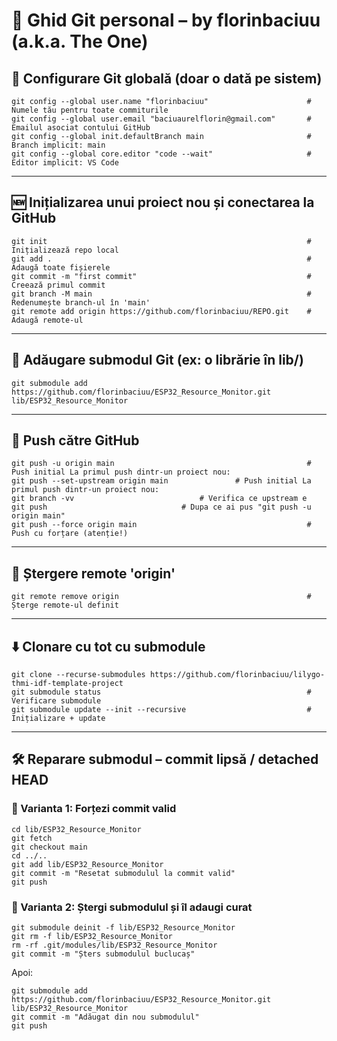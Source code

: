 # 📘 Ghid Git personal – by florinbaciuu (a.k.a. The One)

## 🔧 Configurare Git globală (doar o dată pe sistem)

```
git config --global user.name "florinbaciuu"                      # Numele tău pentru toate commiturile
git config --global user.email "baciuaurelflorin@gmail.com"       # Emailul asociat contului GitHub
git config --global init.defaultBranch main                       # Branch implicit: main
git config --global core.editor "code --wait"                     # Editor implicit: VS Code
```

---

## 🆕 Inițializarea unui proiect nou și conectarea la GitHub

```
git init                                                          # Inițializează repo local
git add .                                                         # Adaugă toate fișierele
git commit -m "first commit"                                      # Creează primul commit
git branch -M main                                                # Redenumește branch-ul în 'main'
git remote add origin https://github.com/florinbaciuu/REPO.git    # Adaugă remote-ul
```

---

## 🔗 Adăugare submodul Git (ex: o librărie în lib/)

```
git submodule add https://github.com/florinbaciuu/ESP32_Resource_Monitor.git lib/ESP32_Resource_Monitor
```

---

## 🚀 Push către GitHub

```
git push -u origin main                                           # Push initial La primul push dintr-un proiect nou:
git push --set-upstream origin main				  # Push initial La primul push dintr-un proiect nou:
git branch -vv							  # Verifica ce upstream e
git push 							  # Dupa ce ai pus "git push -u origin main"
git push --force origin main                                      # Push cu forțare (atenție!)
```

---

## 🔁 Ștergere remote 'origin'

```
git remote remove origin                                          # Șterge remote-ul definit
```

---

## ⬇️ Clonare cu tot cu submodule

```
git clone --recurse-submodules https://github.com/florinbaciuu/lilygo-thmi-idf-template-project
git submodule status                                              # Verificare submodule
git submodule update --init --recursive                           # Inițializare + update
```

---

## 🛠️ Reparare submodul – commit lipsă / detached HEAD

### 🔹 Varianta 1: Forțezi commit valid

```
cd lib/ESP32_Resource_Monitor
git fetch
git checkout main
cd ../..
git add lib/ESP32_Resource_Monitor
git commit -m "Resetat submodulul la commit valid"
git push
```

### 🔹 Varianta 2: Ștergi submodulul și îl adaugi curat

```
git submodule deinit -f lib/ESP32_Resource_Monitor
git rm -f lib/ESP32_Resource_Monitor
rm -rf .git/modules/lib/ESP32_Resource_Monitor
git commit -m "Șters submodulul buclucaș"
```

Apoi:
```
git submodule add https://github.com/florinbaciuu/ESP32_Resource_Monitor.git lib/ESP32_Resource_Monitor
git commit -m "Adăugat din nou submodulul"
git push
```
